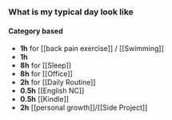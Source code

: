 ### What is my typical day look like
#### Category based
- **1h** for [[back pain exercise]] / [[Swimming]]
- **1h** 
- **8h** for [[Sleep]]
- **8h** for [[Office]]
- **2h** for [[Daily Routine]]
- **0.5h** [[English NC]]
- **0.5h** [[Kindle]]
- **2h** [[personal growth]]/[[Side Project]]

